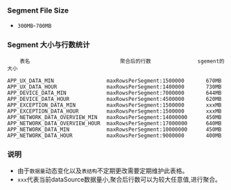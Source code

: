 ### Segment File Size
 - `300MB`-`700MB`
 
### Segment 大小与行数统计
````
    表名                             聚合后的行数               sgement的大小 
    
APP_UX_DATA_MIN		            maxRowsPerSegment:1500000	    670MB
APP_UX_DATA_HOUR                maxRowsPerSegment:1400000       730MB
APP_DEVICE_DATA_MIN             maxRowsPerSegment:7000000       644MB
APP_DEVICE_DATA_HOUR            maxRowsPerSegment:4500000       620MB
APP_EXCEPTION_DATA_MIN          maxRowsPerSegment:1500000       xxxMB
APP_EXCEPTION_DATA_HOUR         maxRowsPerSegment:1500000       xxxMB
APP_NETWORK_DATA_OVERVIEW_MIN   maxRowsPerSegment:14000000      450MB
APP_NETWORK_DATA_OVERVIEW_HOUR  maxRowsPerSegment:17000000      640MB
APP_NETWORK_DATA_MIN            maxRowsPerSegment:10000000      450MB
APP_NETWORK_DATA_HOUR           maxRowsPerSegment:9000000       400MB
````
### 说明   
 -  由于`数据量`动态变化以及`表结构`不定期更改需要定期维护此表格。
 - `xxx`代表当前dataSource数据量小,聚合后行数可以为较大任意值,进行聚合。

